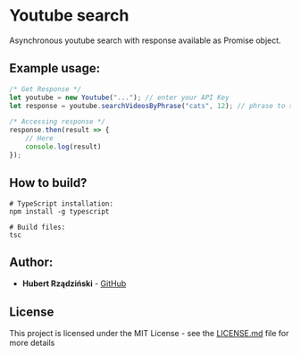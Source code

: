 # Youtube search 

Asynchronous youtube search with response available as Promise object.

## Example usage:
```javascript
/* Get Response */
let youtube = new Youtube("..."); // enter your API Key
let response = youtube.searchVideosByPhrase("cats", 12); // phrase to search e.g. cats | search limit

/* Accessing response */
response.then(result => {
    // Here
    console.log(result)
});
```

## How to build?
```
# TypeScript installation:
npm install -g typescript

# Build files:
tsc
```

## Author:

* **Hubert Rządziński** - [GitHub](https://github.com/Sturmpl) 

## License

This project is licensed under the MIT License - see the [LICENSE.md](LICENSE.md) file for more details

